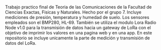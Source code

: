 Trabajo practico final de Teoria de las Comunicaciones de la Facultad de Ciencias Exactas, Fisicas y Naturales. Hecho por el grupo 7.
Incluye mediciones de presión, temperatura y humedad de suelo. Los sensores empleados son el BMP280, HL-69. También se utiliza el modulo Lora Radio Node v1.0 para la transmisión de datos hacia un gateway de LoRa con el objetivo de imprimir los valores en una pagina web y en una app.
  En este repositorio se incluye unicamente la parte de medición y transmisión de datos del LoRa.
